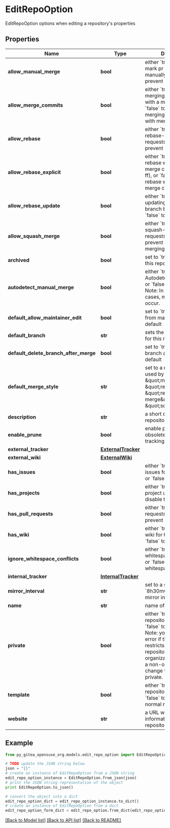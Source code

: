 # EditRepoOption

EditRepoOption options when editing a repository's properties

## Properties
Name | Type | Description | Notes
------------ | ------------- | ------------- | -------------
**allow_manual_merge** | **bool** | either &#x60;true&#x60; to allow mark pr as merged manually, or &#x60;false&#x60; to prevent it. | [optional] 
**allow_merge_commits** | **bool** | either &#x60;true&#x60; to allow merging pull requests with a merge commit, or &#x60;false&#x60; to prevent merging pull requests with merge commits. | [optional] 
**allow_rebase** | **bool** | either &#x60;true&#x60; to allow rebase-merging pull requests, or &#x60;false&#x60; to prevent rebase-merging. | [optional] 
**allow_rebase_explicit** | **bool** | either &#x60;true&#x60; to allow rebase with explicit merge commits (--no-ff), or &#x60;false&#x60; to prevent rebase with explicit merge commits. | [optional] 
**allow_rebase_update** | **bool** | either &#x60;true&#x60; to allow updating pull request branch by rebase, or &#x60;false&#x60; to prevent it. | [optional] 
**allow_squash_merge** | **bool** | either &#x60;true&#x60; to allow squash-merging pull requests, or &#x60;false&#x60; to prevent squash-merging. | [optional] 
**archived** | **bool** | set to &#x60;true&#x60; to archive this repository. | [optional] 
**autodetect_manual_merge** | **bool** | either &#x60;true&#x60; to enable AutodetectManualMerge, or &#x60;false&#x60; to prevent it. Note: In some special cases, misjudgments can occur. | [optional] 
**default_allow_maintainer_edit** | **bool** | set to &#x60;true&#x60; to allow edits from maintainers by default | [optional] 
**default_branch** | **str** | sets the default branch for this repository. | [optional] 
**default_delete_branch_after_merge** | **bool** | set to &#x60;true&#x60; to delete pr branch after merge by default | [optional] 
**default_merge_style** | **str** | set to a merge style to be used by this repository: \&quot;merge\&quot;, \&quot;rebase\&quot;, \&quot;rebase-merge\&quot;, or \&quot;squash\&quot;. | [optional] 
**description** | **str** | a short description of the repository. | [optional] 
**enable_prune** | **bool** | enable prune - remove obsolete remote-tracking references | [optional] 
**external_tracker** | [**ExternalTracker**](ExternalTracker.md) |  | [optional] 
**external_wiki** | [**ExternalWiki**](ExternalWiki.md) |  | [optional] 
**has_issues** | **bool** | either &#x60;true&#x60; to enable issues for this repository or &#x60;false&#x60; to disable them. | [optional] 
**has_projects** | **bool** | either &#x60;true&#x60; to enable project unit, or &#x60;false&#x60; to disable them. | [optional] 
**has_pull_requests** | **bool** | either &#x60;true&#x60; to allow pull requests, or &#x60;false&#x60; to prevent pull request. | [optional] 
**has_wiki** | **bool** | either &#x60;true&#x60; to enable the wiki for this repository or &#x60;false&#x60; to disable it. | [optional] 
**ignore_whitespace_conflicts** | **bool** | either &#x60;true&#x60; to ignore whitespace for conflicts, or &#x60;false&#x60; to not ignore whitespace. | [optional] 
**internal_tracker** | [**InternalTracker**](InternalTracker.md) |  | [optional] 
**mirror_interval** | **str** | set to a string like &#x60;8h30m0s&#x60; to set the mirror interval time | [optional] 
**name** | **str** | name of the repository | [optional] 
**private** | **bool** | either &#x60;true&#x60; to make the repository private or &#x60;false&#x60; to make it public. Note: you will get a 422 error if the organization restricts changing repository visibility to organization owners and a non-owner tries to change the value of private. | [optional] 
**template** | **bool** | either &#x60;true&#x60; to make this repository a template or &#x60;false&#x60; to make it a normal repository | [optional] 
**website** | **str** | a URL with more information about the repository. | [optional] 

## Example

```python
from py_gitea_opensuse_org.models.edit_repo_option import EditRepoOption

# TODO update the JSON string below
json = "{}"
# create an instance of EditRepoOption from a JSON string
edit_repo_option_instance = EditRepoOption.from_json(json)
# print the JSON string representation of the object
print EditRepoOption.to_json()

# convert the object into a dict
edit_repo_option_dict = edit_repo_option_instance.to_dict()
# create an instance of EditRepoOption from a dict
edit_repo_option_form_dict = edit_repo_option.from_dict(edit_repo_option_dict)
```
[[Back to Model list]](../README.md#documentation-for-models) [[Back to API list]](../README.md#documentation-for-api-endpoints) [[Back to README]](../README.md)


